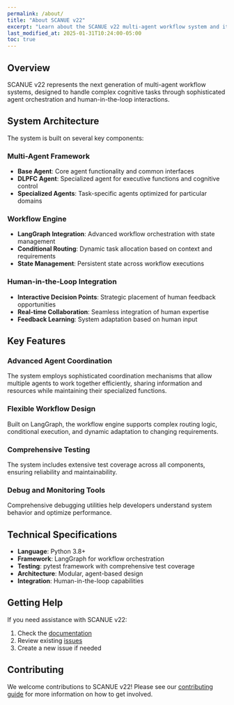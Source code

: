 ```yaml
---
permalink: /about/
title: "About SCANUE v22"
excerpt: "Learn about the SCANUE v22 multi-agent workflow system and its capabilities."
last_modified_at: 2025-01-31T10:24:00-05:00
toc: true
---
```


## Overview

SCANUE v22 represents the next generation of multi-agent workflow systems, designed to handle complex cognitive tasks through sophisticated agent orchestration and human-in-the-loop interactions.

## System Architecture

The system is built on several key components:

### Multi-Agent Framework
- **Base Agent**: Core agent functionality and common interfaces
- **DLPFC Agent**: Specialized agent for executive functions and cognitive control
- **Specialized Agents**: Task-specific agents optimized for particular domains

### Workflow Engine
- **LangGraph Integration**: Advanced workflow orchestration with state management
- **Conditional Routing**: Dynamic task allocation based on context and requirements
- **State Management**: Persistent state across workflow executions

### Human-in-the-Loop Integration
- **Interactive Decision Points**: Strategic placement of human feedback opportunities
- **Real-time Collaboration**: Seamless integration of human expertise
- **Feedback Learning**: System adaptation based on human input

## Key Features

### Advanced Agent Coordination
The system employs sophisticated coordination mechanisms that allow multiple agents to work together efficiently, sharing information and resources while maintaining their specialized functions.

### Flexible Workflow Design
Built on LangGraph, the workflow engine supports complex routing logic, conditional execution, and dynamic adaptation to changing requirements.

### Comprehensive Testing
The system includes extensive test coverage across all components, ensuring reliability and maintainability.

### Debug and Monitoring Tools
Comprehensive debugging utilities help developers understand system behavior and optimize performance.

## Technical Specifications

- **Language**: Python 3.8+
- **Framework**: LangGraph for workflow orchestration
- **Testing**: pytest framework with comprehensive test coverage
- **Architecture**: Modular, agent-based design
- **Integration**: Human-in-the-loop capabilities

## Getting Help

If you need assistance with SCANUE v22:

1. Check the [documentation](/docs/)
2. Review existing [issues](https://github.com/iLevyTate/scanue-v22/issues)
3. Create a new issue if needed

## Contributing

We welcome contributions to SCANUE v22! Please see our [contributing guide](/docs/contributing/) for more information on how to get involved.